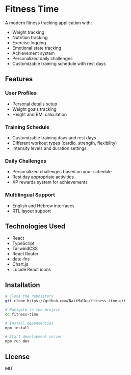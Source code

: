 # Fitness Time

A modern fitness tracking application with:
- Weight tracking
- Nutrition tracking
- Exercise logging
- Emotional state tracking
- Achievement system
- Personalized daily challenges
- Customizable training schedule with rest days

## Features

### User Profiles
- Personal details setup
- Weight goals tracking
- Height and BMI calculation

### Training Schedule
- Customizable training days and rest days
- Different workout types (cardio, strength, flexibility)
- Intensity levels and duration settings

### Daily Challenges
- Personalized challenges based on your schedule
- Rest day appropriate activities
- XP rewards system for achievements

### Multilingual Support
- English and Hebrew interfaces
- RTL layout support

## Technologies Used
- React
- TypeScript
- TailwindCSS
- React Router
- date-fns
- Chart.js
- Lucide React icons

## Installation

```bash
# Clone the repository
git clone https://github.com/NatiMalka/fitness-time.git

# Navigate to the project
cd fitness-time

# Install dependencies
npm install

# Start development server
npm run dev
```

## License
MIT 